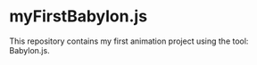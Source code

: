 # myFirstBabylon.js
This repository contains my first animation project using the tool: Babylon.js.
